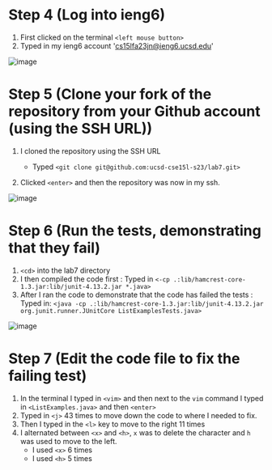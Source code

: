 # Step 4 (Log into ieng6)

1. First clicked on the terminal `<left mouse button>`
2. Typed in my ieng6 account '<cs15lfa23jn@ieng6.ucsd.edu>'

![image](https://github.com/VincentHuynh1016/Week-7-Lab-Report/assets/114731503/6825cc41-50c9-4a1d-b74b-de4c18f56fef)

# Step 5 (Clone your fork of the repository from your Github account (using the SSH URL))

1. I cloned the repository using the SSH URL
   - Typed `<git clone git@github.com:ucsd-cse15l-s23/lab7.git>`

2. Clicked `<enter>` and then the repository was now in my ssh.

![image](https://github.com/VincentHuynh1016/Week-7-Lab-Report/assets/114731503/800ca226-edcb-4b8d-8289-31ff7428bfe1)

# Step 6 (Run the tests, demonstrating that they fail)

1. `<cd>` into the lab7 directory
2. I then compiled the code first : Typed in  `<-cp .:lib/hamcrest-core-1.3.jar:lib/junit-4.13.2.jar *.java>`
3. After I ran the code to demonstrate that the code has failed the tests : Typed in: `<java -cp .:lib/hamcrest-core-1.3.jar:lib/junit-4.13.2.jar org.junit.runner.JUnitCore ListExamplesTests.java>`

![image](https://github.com/VincentHuynh1016/Week-7-Lab-Report/assets/114731503/ca60611f-4a5e-4c4b-ba20-5fd478cd30e1)

# Step 7 (Edit the code file to fix the failing test)

1. In the terminal I typed in `<vim>` and then next to the `vim` command I typed in `<ListExamples.java>` and then `<enter>`
2. Typed in `<j>` 43 times to move down the code to where I needed to fix.
3. Then I typed in the `<l>` key to move to the right 11 times
4. I alternated between `<x>` and `<h>`, `x` was to delete the character and `h` was used to move to the left.
    - I used `<x>` 6 times
    - I used `<h>` 5 times

